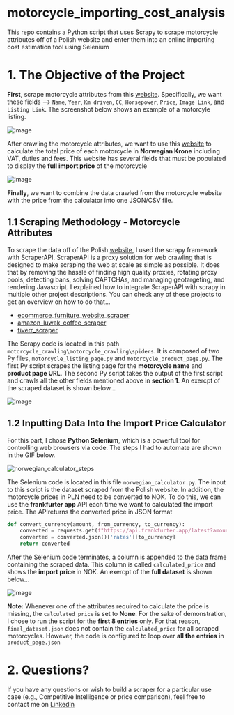 # motorcycle_importing_cost_analysis
This repo contains a Python script that uses Scrapy to scrape motorcycle attributes off of a Polish website and enter them into an online importing cost estimation tool using Selenium

# 1. The Objective of the Project
**First**, scrape motorcycle attributes from this [website](https://www.otomoto.pl/motocykle-i-quady/). Specifically, we want these fields --> `Name`, `Year`, `Km driven`, `CC`, `Horsepower`, `Price`, `Image Link`, and `Listing Link`. The screenshot below shows an example of a motorcyle listing.

![image](https://user-images.githubusercontent.com/98691360/204088616-48ae8248-3bd6-42c6-9700-1c3aebddab53.png)

After crawling the motorcycle attributes, we want to use this [website](https://www.skatteetaten.no/person/avgifter/bil/importere/regn-ut/) to calculate the total price of each motorcycle in **Norwegian Krone** including VAT, duties and fees. This website has several fields that must be populated to display the **full import price** of the motorcycle

![image](https://user-images.githubusercontent.com/98691360/204088960-58c59bb0-64ae-4895-b43c-07bacdec17fc.png)

**Finally**, we want to combine the data crawled from the motorcycle website with the price from the calculator into one JSON/CSV file.

## 1.1 Scraping Methodology - Motorcycle Attributes
To scrape the data off of the Polish [website](https://www.skatteetaten.no/person/avgifter/bil/importere/regn-ut/), I used the scrapy framework with ScraperAPI. ScraperAPI is a proxy solution for web crawling that is designed to make scraping the web at scale as simple as possible. It does that by removing the hassle of finding high quality proxies, rotating proxy pools, detecting bans, solving CAPTCHAs, and managing geotargeting, and rendering Javascript. I explained how to integrate ScraperAPI with scrapy in multiple other project descriptions. You can check any of these projects to get an overview on how to do that...
- [ecommerce_furniture_website_scraper](https://github.com/omar-elmaria/ecommerce_furniture_website_scraper)
- [amazon_luwak_coffee_scraper](https://github.com/omar-elmaria/amazon_luwak_coffee_scraper)
- [fiverr_scraper](https://github.com/omar-elmaria/fiverr_scraper)

The Scrapy code is located in this path `motorcycle_crawling\motorcycle_crawling\spiders`. It is composed of two Py files, `motorcycle_listing_page.py` and `motorcycle_product_page.py`. The first Py script scrapes the listing page for the **motorcycle name** and **product page URL**. The second Py script takes the output of the first script and crawls all the other fields mentioned above in **section 1**. An exercpt of the scraped dataset is shown below...

![image](https://user-images.githubusercontent.com/98691360/204089737-5a7cee6a-5914-4c4f-b099-f28d6f8c791d.png)

## 1.2 Inputting Data Into the Import Price Calculator
For this part, I chose **Python Selenium**, which is a powerful tool for controlling web browsers via code. The steps I had to automate are shown in the GIF below.

![norwegian_calculator_steps](https://user-images.githubusercontent.com/98691360/204093926-7a5b4f40-9241-4077-8e55-c9819570bcf0.gif)

The Selenium code is located in this file `norwegian_calculator.py`. The input to this script is the dataset scraped from the Polish website. In addition, the motorcycle prices in PLN need to be converted to NOK. To do this, we can use the **frankfurter app** API each time we want to calculated the import price. The APIreturns the converted price in JSON format

```python
def convert_currency(amount, from_currency, to_currency):
    converted = requests.get(f"https://api.frankfurter.app/latest?amount={float(amount)}&from={from_currency}&to={to_currency}")
    converted = converted.json()['rates'][to_currency]
    return converted
```

After the Selenium code terminates, a column is appended to the data frame containing the scraped data. This column is called `calculated_price` and shows the **import price** in NOK. An exercpt of the **full dataset** is shown below...

![image](https://user-images.githubusercontent.com/98691360/204143300-9e2db64e-bd6d-41a1-ad2c-511da93cbfe7.png)

**Note:** Whenever one of the attributes required to calculate the price is missing, the `calculated_price` is set to **None**. For the sake of demonstration, I chose to run the script for the **first 8 entries** only. For that reason, `final_dataset.json` does not contain the `calculated_price` for all scraped motorcycles. However, the code is configured to loop over **all the entries** in `product_page.json`

# 2. Questions?
If you have any questions or wish to build a scraper for a particular use case (e.g., Competitive Intelligence or price comparison), feel free to contact me on [LinkedIn](https://www.linkedin.com/in/omar-elmaria/)
